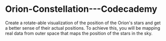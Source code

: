 # Orion-Constellation---Codecademy
Create a rotate-able visualization of the position of the Orion's stars and get a better sense of their actual positions. To achieve this, you will be mapping real data from outer space that maps the position of the stars in the sky.
